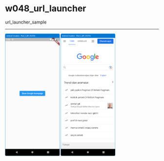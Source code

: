 # w048_url_launcher

url_launcher_sample
<HR>
<img src="https://github.com/VedatBiner/flutter-codes/blob/master/widgets_templates/w048_url_launcher/screen_shots/img-01.png" height="400em"/>
<img src="https://github.com/VedatBiner/flutter-codes/blob/master/widgets_templates/w048_url_launcher/screen_shots/img-02.png" height="400em"/>
